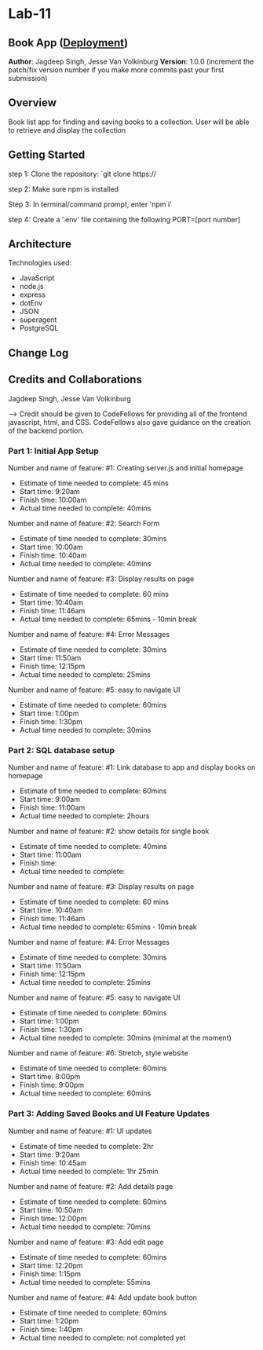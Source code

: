 # Lab-11
## Book App ([Deployment](js-jv-booklist.herokuapp.com/))

**Author**: Jagdeep Singh, Jesse Van Volkinburg
**Version**: 1.0.0 (increment the patch/fix version number if you make more commits past your first submission)

## Overview
Book list app for finding and saving books to a collection. User will be able to retrieve and display the collection


## Getting Started

  step 1: Clone the repository: `git clone https://
  
  step 2: Make sure npm is installed
  
  Step 3: In terminal/command prompt, enter 'npm i' 
  
  step 4: Create a '.env' file containing the following
        PORT=[port number]


## Architecture

Technologies used:

  - JavaScript
  - node.js
  - express
  - dotEnv
  - JSON
  - superagent
  - PostgreSQL

## Change Log


## Credits and Collaborations

Jagdeep Singh, Jesse Van Volkinburg

-->
Credit should be given to CodeFellows for providing all of the frontend javascript, html, and CSS. CodeFellows also gave guidance on the creation of the backend portion.


### Part 1: Initial App Setup

Number and name of feature: #1: Creating server.js and initial homepage

- Estimate of time needed to complete: 45 mins
- Start time: 9:20am
- Finish time: 10:00am
- Actual time needed to complete: 40mins

Number and name of feature: #2: Search Form

- Estimate of time needed to complete: 30mins
- Start time: 10:00am
- Finish time: 10:40am
- Actual time needed to complete: 40mins

Number and name of feature: #3: Display results on page

- Estimate of time needed to complete: 60 mins
- Start time: 10:40am
- Finish time: 11:46am
- Actual time needed to complete: 65mins - 10min break

Number and name of feature: #4: Error Messages

- Estimate of time needed to complete: 30mins
- Start time: 11:50am
- Finish time: 12:15pm
- Actual time needed to complete: 25mins

Number and name of feature: #5: easy to navigate UI

- Estimate of time needed to complete: 60mins
- Start time: 1:00pm
- Finish time: 1:30pm
- Actual time needed to complete: 30mins

### Part 2: SQL database setup

Number and name of feature: #1: Link database to app and display books on homepage

- Estimate of time needed to complete: 60mins
- Start time: 9:00am
- Finish time: 11:00am
- Actual time needed to complete: 2hours

Number and name of feature: #2: show details for single book

- Estimate of time needed to complete: 40mins
- Start time: 11:00am
- Finish time: 
- Actual time needed to complete: 

Number and name of feature: #3: Display results on page

- Estimate of time needed to complete: 60 mins
- Start time: 10:40am
- Finish time: 11:46am
- Actual time needed to complete: 65mins - 10min break

Number and name of feature: #4: Error Messages

- Estimate of time needed to complete: 30mins
- Start time: 11:50am
- Finish time: 12:15pm
- Actual time needed to complete: 25mins

Number and name of feature: #5: easy to navigate UI

- Estimate of time needed to complete: 60mins
- Start time: 1:00pm
- Finish time: 1:30pm
- Actual time needed to complete: 30mins (minimal at the moment)

Number and name of feature: #6: Stretch, style website

- Estimate of time needed to complete: 60mins
- Start time: 8:00pm
- Finish time: 9:00pm
- Actual time needed to complete: 60mins

### Part 3: Adding Saved Books and UI Feature Updates

Number and name of feature: #1: UI updates

- Estimate of time needed to complete: 2hr
- Start time: 9:20am
- Finish time: 10:45am
- Actual time needed to complete: 1hr 25min


Number and name of feature: #2: Add details page

- Estimate of time needed to complete: 60mins
- Start time: 10:50am
- Finish time: 12:00pm
- Actual time needed to complete: 70mins

Number and name of feature: #3: Add edit page

- Estimate of time needed to complete: 60mins
- Start time: 12:20pm
- Finish time: 1:15pm
- Actual time needed to complete: 55mins

Number and name of feature: #4: Add update book button

- Estimate of time needed to complete: 60mins
- Start time: 1:20pm
- Finish time: 1:40pm
- Actual time needed to complete: not completed yet
